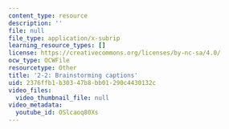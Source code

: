```yaml
---
content_type: resource
description: ''
file: null
file_type: application/x-subrip
learning_resource_types: []
license: https://creativecommons.org/licenses/by-nc-sa/4.0/
ocw_type: OCWFile
resourcetype: Other
title: '2-2: Brainstorming captions'
uid: 2376ffb1-b303-47b8-bb01-290c4430132c
video_files:
  video_thumbnail_file: null
video_metadata:
  youtube_id: OSlcaoq80Xs
---
```

